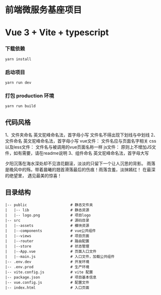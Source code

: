 # 前端微服务基座项目

# Vue 3 + Vite + typescript

### 下载依赖
```
yarn install
```

### 启动项目
```
yarn run dev
```

### 打包 production 环境
```
yarn run build
```

## 代码风格
1、文件夹命名
    英文驼峰命名法，首字母小写
    文件名不得出现下划线与中划线
2、文件命名
    英文驼峰命名法，首字母小写
    vue文件：
        文件名应与页面名字相关
    css以及less文件：
        文件名与被调用的vue页面名称一样
    js文件：
        原则上不增加JS文件，如有需要，请在readme说明
3、组件命名
    英文驼峰命名法，首字母大写

夕阳沉落在海水深处却不见浪花翻滚，淡淡的只留下一个让人沉思的背影。
雨落是晚风中的殇，带着晨曦的翘首滑落最后的伤痕！雨落含羞，淡抹嫣红！
    在最深的绝望里，
    遇见最美的惊喜！

## 目录结构
```
|-- public                    # 静态文件夹
|   |-- lib                   # 静态资源                            
|   |-- logo.png              # 项目logo
|-- src                       # 源码目录
|   |--assets                 # 模块资源
|   |--components             # vue公共组件
|   |--views                  # 项目页面
|   |--router                 # 路由配置
|   |--store                  # 状态管理
|   |--App.vue                # 页面入口文件
|   |--main.js                # 入口文件，加载公共组件
|-- .env.dev                  # 开发环境
|-- .env.prod                 # 生产环境
|-- vite.config.js            # vite 配置                        
|-- package.json              # 项目基本信息
|-- vue.config.js             # 配置文件
|-- index.html                # 入口页面
```

